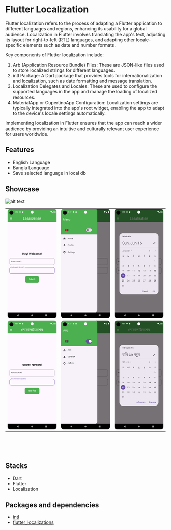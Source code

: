 # Flutter Localization

Flutter localization refers to the process of adapting a Flutter application to different languages and regions, enhancing its usability for a global audience. Localization in Flutter involves translating the app's text, adjusting its layout for right-to-left (RTL) languages, and adapting other locale-specific elements such as date and number formats.

Key components of Flutter localization include:

1. Arb (Application Resource Bundle) Files: These are JSON-like files used to store localized strings for different languages.
2. intl Package: A Dart package that provides tools for internationalization and localization, such as date formatting and message translation.
3. Localization Delegates and Locales: These are used to configure the supported languages in the app and manage the loading of localized resources.
4. MaterialApp or CupertinoApp Configuration: Localization settings are typically integrated into the app's root widget, enabling the app to adapt to the device's locale settings automatically.

Implementing localization in Flutter ensures that the app can reach a wider audience by providing an intuitive and culturally relevant user experience for users worldwide.


## Features

- English Language
- Bangla Language
- Save selected language in local db


## Showcase
![alt text](https://github.com/alxayeed/-/blob/main/ss/demo.gif)

<table>


  <tr>
    <td><img src="ss/ss1.png" width="100%" height="70%" /></td>
    <td><img src="ss/ss2.png" width="100%" height="70%" /></td>
    <td><img src="ss/calenderen.png" width="100%" height="70%" /></td>
  </tr>
  <tr>
    <td><img src="ss/ss4.png" width="100%" height="70%" /></td>
    <td><img src="ss/ss3.png" width="100%" height="70%" /></td>
    <td><img src="ss/calenderbn.png" width="100%" height="70%" /></td>
  </tr>
 </table>
<br/>

</br>
</br>

## Stacks

- Dart
- Flutter
- Localization

<!--
## Q/A

<pre>
1. What does <i>WidgetsFlutterBinding.ensureInitialized()</i> do? 


That means Flutter needs to call native code before calling runApp.
It is used to communicate with platform channel(from Engine layer) to call the native code.
In this project, flutter communicates with native platfort to get <i>getApplicationDocumentsDirectory</i> which is a platform specific storage location.
</pre>


</br>

## Topics to have a look
- BLoC
- BLoC debugger info
- BlocBuilder
- BlocListener
- BlocConsumer
- HydratedBloc
-->


## Packages and dependencies

- [intl](https://https://pub.dev/packages/intl)
- [flutter_localizations](https://https://pub.dev/packages/flutter_localization)

</br>
</br>

<!--
## Issues
- Can't Run Flutter Project Exited (sigterm)

<pre>
flutter clean 
flutter pub get 
</pre>

- Undefined name 'HydratedBlocOverrides'

<pre>
Had to downgrade hydrated_bloc from latest to ^8.1.0 version
</pre>
-->